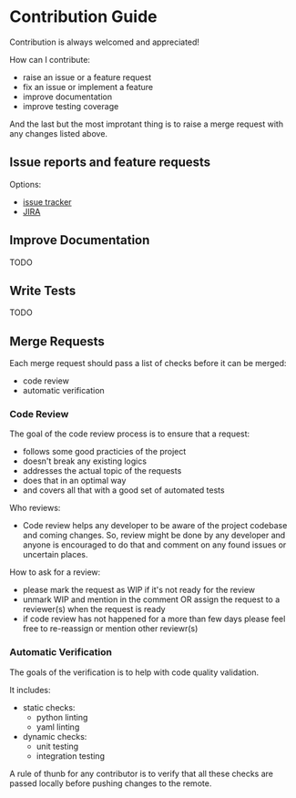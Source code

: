 # Contribution Guide

Contribution is always welcomed and appreciated!

How can I contribute:
  - raise an issue or a feature request
  - fix an issue or implement a feature
  - improve documentation
  - improve testing coverage

And the last but the most improtant thing is to raise a merge
request with any changes listed above.


## Issue reports and feature requests

Options:
- [issue tracker](http://gitlab.mero.colo.seagate.com/ivan.alekhin/public/issues)
- [JIRA](https://jts.seagate.com/)


## Improve Documentation

TODO

## Write Tests

TODO

## Merge Requests

Each merge request should pass a list of checks before it can be merged:
- code review
- automatic verification

### Code Review

The goal of the code review process is to ensure that a request:
- follows some good practicies of the project
- doesn't break any existing logics
- addresses the actual topic of the requests
- does that in an optimal way
- and covers all that with a good set of automated tests

Who reviews:
- Code review helps any developer to be aware of the project codebase and coming changes.
  So, review might be done by any developer and anyone is encouraged to do that
  and comment on any found issues or uncertain places.

How to ask for a review:
- please mark the request as WIP if it's not ready for the review
- unmark WIP and mention in the comment OR assign the request to a reviewer(s)
  when the request is ready
- if code review has not happened for a more than few days please feel free
  to re-reassign or mention other reviewr(s)


### Automatic Verification

The goals of the verification is to help with code quality validation.

It includes:
- static checks:
    - python linting
    - yaml linting
- dynamic checks:
    - unit testing
    - integration testing

A rule of thunb for any contributor is to verify that all these checks
are passed locally before pushing changes to the remote.
